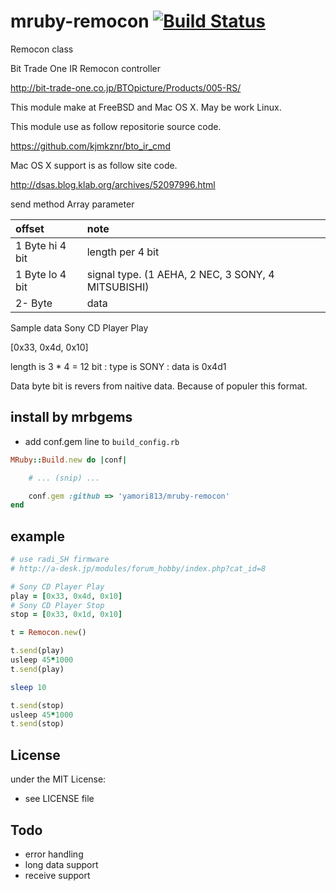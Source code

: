 # mruby-remocon   [![Build Status](https://travis-ci.org/yamori813/mruby-remocon.svg?branch=master)](https://travis-ci.org/yamori813/mruby-remocon)
Remocon class

Bit Trade One IR Remocon controller

http://bit-trade-one.co.jp/BTOpicture/Products/005-RS/

This module make at FreeBSD and Mac OS X. May be work Linux.

This module use as follow repositorie source code.

https://github.com/kjmkznr/bto_ir_cmd

Mac OS X support is as follow site code.

http://dsas.blog.klab.org/archives/52097996.html

send method Array parameter

|offset|note|
|:--|:--|
|1 Byte hi 4 bit | length per 4 bit |
|1 Byte lo 4 bit | signal type. (1 AEHA, 2 NEC, 3 SONY, 4 MITSUBISHI)|
|2- Byte | data |

Sample data Sony CD Player Play

[0x33, 0x4d, 0x10]

length is 3 * 4  = 12 bit : type is SONY : data is 0x4d1

Data byte bit is revers from naitive data. Because of populer this format.

## install by mrbgems
- add conf.gem line to `build_config.rb`

```ruby
MRuby::Build.new do |conf|

    # ... (snip) ...

    conf.gem :github => 'yamori813/mruby-remocon'
end
```
## example
```ruby
# use radi_SH firmware
# http://a-desk.jp/modules/forum_hobby/index.php?cat_id=8

# Sony CD Player Play
play = [0x33, 0x4d, 0x10]
# Sony CD Player Stop
stop = [0x33, 0x1d, 0x10]

t = Remocon.new()

t.send(play)
usleep 45*1000
t.send(play)

sleep 10

t.send(stop)
usleep 45*1000
t.send(stop)
```

## License
under the MIT License:
- see LICENSE file

## Todo

- error handling
- long data support
- receive support
